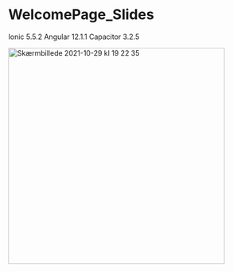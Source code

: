 # WelcomePage_Slides
Ionic 5.5.2 Angular 12.1.1 Capacitor 3.2.5


<img width="435" alt="Skærmbillede 2021-10-29 kl  19 22 35" src="https://user-images.githubusercontent.com/3470914/139477097-255a15fe-2de8-4ba2-97f7-71b8141c0bc3.png">
